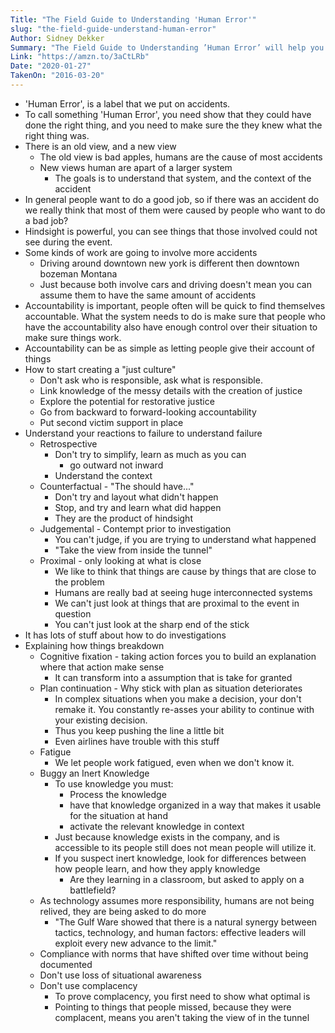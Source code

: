 ```yaml
---
Title: "The Field Guide to Understanding 'Human Error'"
slug: "the-field-guide-understand-human-error"
Author: Sidney Dekker
Summary: "The Field Guide to Understanding ’Human Error’ will help you understand a new way of dealing with a perceived 'human error' problem in your organization. It will help you trace how your organization juggles inherent trade-offs between safety and other pressures and expectations, suggesting that you are not the custodian of an already safe system."
Link: "https://amzn.to/3aCtLRb"
Date: "2020-01-27"
TakenOn: "2016-03-20"
---
```


* 'Human Error', is a label that we put on accidents.
* To call something 'Human Error', you need show that they could have done the right thing, and you need to make sure the they knew what the right thing was.
* There is an old view, and a new view
	* The old view is bad apples, humans are the cause of most accidents
	* New views human are apart of a larger system
		* The goals is to understand that system, and the context of the accident
* In general people want to do a good job, so if there was an accident do we really think that most of them were caused by people who want to do a bad job?
* Hindsight is powerful, you can see things that those involved could not see during the event.
* Some kinds of work are going to involve more accidents
	* Driving around downtown new york is different then downtown bozeman Montana
	* Just because both involve cars and driving doesn't mean you can assume them to have the same amount of accidents
* Accountability is important, people often will be quick to find themselves accountable. What the system needs to do is make sure that people who have the accountability also have enough control over their situation to make sure things work.
* Accountability can be as simple as letting people give their account of things
* How to start creating a "just culture"
	* Don't ask who is responsible, ask what is responsible.
	* Link knowledge of the messy details with the creation of justice
	* Explore the potential for restorative justice
	* Go from backward to forward-looking accountability
	* Put second victim support in place
* Understand your reactions to failure to understand failure
	* Retrospective
		* Don't try to simplify, learn as much as you can
			* go outward not inward
		* Understand the context
	* Counterfactual - "The should have..."
		* Don't try and layout what didn't happen
		* Stop, and try and learn what did happen
		* They are the product of hindsight
	* Judgemental - Contempt prior to investigation
		* You can't judge, if you are trying to understand what happened
		* "Take the view from inside the tunnel"
	* Proximal - only looking at what is close
		* We like to think that things are cause by things that are close to the problem
		* Humans are really bad at seeing huge interconnected systems
		* We can't just look at things that are proximal to the event in question
		* You can't just look at the sharp end of the stick
* It has lots of stuff about how to do investigations
* Explaining how things breakdown
	* Cognitive fixation - taking action forces you to build an explanation where that action make sense
		* It can transform into a assumption that is take for granted
	* Plan continuation - Why stick with plan as situation deteriorates
		* In complex situations when you make a decision, your don't remake it. You constantly re-asses your ability to continue with your existing decision.
		* Thus you keep pushing the line a little bit
		* Even airlines have trouble with this stuff
	* Fatigue
		* We let people work fatigued, even when we don't know it. 
	* Buggy an Inert Knowledge
		* To use knowledge you must:
			* Process the knowledge
			* have that knowledge organized in a way that makes it usable for the situation at hand
			* activate the relevant knowledge in context
		* Just because knowledge exists in the company, and is accessible to its people still does not mean people will utilize it.
		* If you suspect inert knowledge, look for differences between how people learn, and how they apply knowledge
			* Are they learning in a classroom, but asked to apply on a battlefield?
	* As technology assumes more responsibility, humans are not being relived, they are being asked to do more
        * "The Gulf Ware showed that there is a natural synergy between tactics, technology, and human factors: effective leaders will exploit every new advance to the limit."
	* Compliance with norms that have shifted over time without being documented
	* Don't use loss of situational awareness
	* Don't use complacency
		* To prove complacency, you first need to show what optimal is
		* Pointing to things that people missed, because they were complacent, means you aren't taking the view of in the tunnel